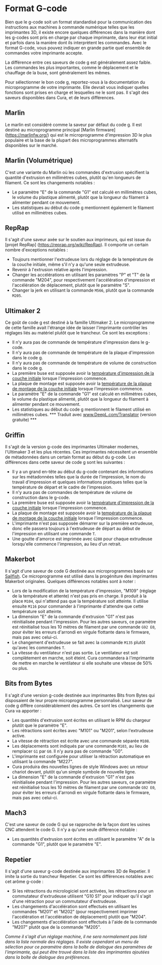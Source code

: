 Format G-code
====
Bien que le g-code soit un format standardisé pour la communication des instructions aux machines à commande numérique telles que les imprimantes 3D, il existe encore quelques différences dans la manière dont les g-codes sont pris en charge par chaque imprimante, dans leur état initial et parfois dans la manière dont ils interprètent les commandes. Avec le format G-code, vous pouvez indiquer en grande partie quel ensemble de commandes votre imprimante accepte.

La différence entre ces saveurs de code g est généralement assez faible. Les commandes les plus importantes, comme le déplacement et le chauffage de la buse, sont généralement les mêmes.

Pour sélectionner le bon code g, reportez-vous à la documentation du microprogramme de votre imprimante. Elle devrait vous indiquer quelles fonctions sont prises en charge et lesquelles ne le sont pas. Il s'agit des saveurs disponibles dans Cura, et de leurs différences.

Marlin
----
Le marlin est considéré comme la saveur par défaut du code g. Il est destiné au microprogramme principal [Marlin firmware] (https://marlinfw.org/) qui est le microprogramme d'impression 3D le plus populaire et la base de la plupart des microprogrammes alternatifs disponibles sur le marché.

Marlin (Volumétrique)
----
C'est une variante du Marlin où les commandes d'extrusion spécifient la quantité d'extrusion en millimètres cubes, plutôt qu'en longueurs de filament. Ce sont les changements notables :
* Le paramètre "E" de la commande "G1" est calculé en millimètres cubes, le volume du plastique alimenté, plutôt que la longueur du filament à alimenter pendant ce mouvement.
* Les statistiques au début du code g mentionnent également le filament utilisé en millimètres cubes.

RepRap
----
Il s'agit d'une saveur axée sur le soutien aux imprimeurs, qui est issue du [projet RepRap] (https://reprap.org/wiki/RepRap). Il comporte un certain nombre d'exceptions notables :
* Toujours mentionner l'extrudeuse lors du réglage de la température de la couche initiale, même s'il n'y a qu'une seule extrudeuse.
* Revenir à l'extrusion relative après l'impression.
* Changer les accélérations en utilisant les paramètres "P" et "T" de la commande "M204", pour respectivement l'accélération d'impression et l'accélération de déplacement, plutôt que le paramètre "S".
* Changer la jerk en utilisant la commande `M566`, plutôt que la commande `M205`.

Ultimaker 2
----
Ce goût de code g est destiné à la famille Ultimaker 2. Le microprogramme de cette famille avait l'étrange idée de laisser l'imprimante contrôler les réglages liés au matériel plutôt que le trancheur. Ce sont les exceptions :
* Il n'y aura pas de commande de température d'impression dans le g-code.
* Il n'y aura pas de commande de température de la plaque d'impression dans le code g.
* Il n'y aura pas de commande de température de volume de construction dans le code g.
* La première buse est supposée avoir la [température d'impression de la couche initiale](../material/material_print_temperature_layer_0.md) lorsque l'impression commence.
* La plaque de montage est supposée avoir la [température de la plaque de montage de la couche initiale](../material/material_bed_temperature_layer_0.md) lorsque l'impression commence.
* Le paramètre "E" de la commande "G1" est calculé en millimètres cubes, le volume du plastique alimenté, plutôt que la longueur du filament à alimenter pendant ce mouvement.
* Les statistiques au début du code g mentionnent le filament utilisé en millimètres cubes.
*** Traduit avec www.DeepL.com/Translator (version gratuite) ***

Griffin
----
Il s'agit de la version g-code des imprimantes Ultimaker modernes, l'Ultimaker 3 et les plus récentes. Ces imprimantes nécessitent un ensemble de métadonnées dans un certain format au début du g-code. Les différences dans cette saveur de code g sont les suivantes :
* Il y a un grand en-tête au début du g-code contenant des informations sur les métadonnées telles que la durée de l'impression, le nom du travail d'impression et quelques informations pratiques telles que la température de départ et le cadre de l'impression.
* Il n'y aura pas de commandes de température de volume de construction dans le g-code.
* La première buse est supposée avoir la [température d'impression de la couche initiale](../material/material_print_temperature_layer_0.md) lorsque l'impression commence.
* La plaque de montage est supposée avoir la [température de la plaque de montage de la couche initiale](../material/material_bed_temperature_layer_0.md) lorsque l'impression commence.
* L'imprimante n'est pas supposée démarrer sur la première extrudeuse, donc elle passera toujours à l'extrudeuse de départ au début de l'impression en utilisant une commande `T`.
* Une goutte d'amorce est imprimée avec `G280` pour chaque extrudeuse lorsqu'elle commence l'impression, au lieu d'un retrait.

Makerbot
----
Il s'agit d'une saveur de code G destinée aux microprogrammes basés sur [Sailfish](https://www.sailfishfirmware.com/). Ce microprogramme est utilisé dans la progéniture des imprimantes Makerbot originales. Quelques différences notables sont à noter :
* Lors de la modification de la température d'impression, "M109" (réglage de la température et attente) n'est pas pris en charge. Il produit à la place `M104`, qui n'attend pas que la température soit atteinte. Il utilise ensuite `M116` pour commander à l'imprimante d'attendre que cette température soit atteinte.
* La dimension "E" de la commande d'extrusion "G1" n'est pas réinitialisée pendant l'impression. Pour les autres saveurs, ce paramètre est réinitialisé tous les 10 mètres de filament par une commande `G92 E0`, pour éviter les erreurs d'arrondi en virgule flottante dans le firmware, mais pas avec celui-ci.
* Le changement d'extrudeuse se fait avec la commande `M135` plutôt qu'avec les commandes `T`.
* La vitesse du ventilateur n'est pas sortie. Le ventilateur est soit complètement en marche, soit éteint. Cura commandera à l'imprimante de mettre en marche le ventilateur si elle souhaite une vitesse de 50% ou plus.

Bits from Bytes
----
Il s'agit d'une version g-code destinée aux imprimantes Bits from Bytes qui disposaient de leur propre microprogramme personnalisé. Leur saveur de code g diffère considérablement des autres. Ce sont les changements que Cura va apporter :
* Les quantités d'extrusion sont écrites en utilisant le RPM du chargeur plutôt que le paramètre "E".
* Les rétractions sont écrites avec "M101" ou "M201", selon l'extrudeuse active.
* La vitesse de rétraction est écrite avec une commande séparée `M108`.
* Les déplacements sont indiqués par une commande `M103`, au lieu de remplacer `G1` par `G0`. Il n'y aura pas de commande "G0".
* L'imprimante est configurée pour utiliser la rétraction automatique en utilisant la commande "M227".
* Cura produira des nouvelles lignes de style Windows avec un retour chariot devant, plutôt qu'un simple symbole de nouvelle ligne.
* La dimension "E" de la commande d'extrusion "G1" n'est pas réinitialisée pendant l'impression. Pour les autres saveurs, ce paramètre est réinitialisé tous les 10 mètres de filament par une commande `G92 E0`, pour éviter les erreurs d'arrondi en virgule flottante dans le firmware, mais pas avec celui-ci.

Mach3
----
C'est une saveur de code G qui se rapproche de la façon dont les usines CNC attendent le code G. Il n'y a qu'une seule différence notable :
* Les quantités d'extrusion sont écrites en utilisant le paramètre "A" de la commande "G1", plutôt que le paramètre "E".

Repetier
----
Il s'agit d'une saveur g-code destinée aux imprimantes 3D de Repetier. Il imite la sortie du trancheur Repetier. Ce sont les différences notables avec cet arôme g-code :
* Si les rétractions du micrologiciel sont activées, les rétractions pour un commutateur d'extrudeuse utilisent "G10 S1" pour indiquer qu'il s'agit d'une rétraction pour un commutateur d'extrudeuse.
* Les changements d'accélération sont effectués en utilisant les commandes "M201" et "M202" (pour respectivement imprimer l'accélération et l'accélération de déplacement) plutôt que "M204".
* Les changements d'accélération sont effectués à l'aide de la commande "M207" plutôt que de la commande "M205".

*Comme il s'agit d'un réglage machine, il ne sera normalement pas listé dans la liste normale des réglages. Il existe cependant un menu de sélection pour ce paramètre dans la boîte de dialogue des paramètres de l'imprimante, qui peut être trouvé dans la liste des imprimantes ajoutées dans la boîte de dialogue des préférences.*
